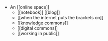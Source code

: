 - An [[online space]]
  - [[notebook]] [[blog]]
  - [[when the internet puts the brackets on]]
  - [[knowledge commons]]
  - [[digital commons]]
  - [[working in public]]